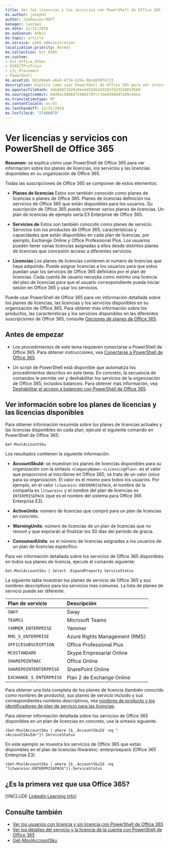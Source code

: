 ```yaml
---
title: Ver las licencias y los servicios con PowerShell de Office 365
ms.author: josephd
author: JoeDavies-MSFT
manager: laurawi
ms.date: 12/31/2018
ms.audience: Admin
ms.topic: article
ms.service: o365-administration
localization_priority: Normal
ms.collection: Ent_O365
ms.custom:
- Ent_Office_Other
- O365ITProTrain
- LIL_Placement
- PowerShell
ms.assetid: bb5260a9-a6a3-4f34-b19a-06c6699f6723
description: Explica cómo usar PowerShell de Office 365 para ver información sobre los planes de licencias, los servicios y las licencias disponibles en su organización de Office 365.
ms.openlocfilehash: dab6b8f1828c6be4d32bb2432437d23328653560
ms.sourcegitcommit: 6dd4ac5808d72406578fcc7be6590dd7a99cebea
ms.translationtype: MT
ms.contentlocale: es-ES
ms.lasthandoff: 12/31/2018
ms.locfileid: "27466879"
---
```

# <a name="view-licenses-and-services-with-office-365-powershell"></a>Ver licencias y servicios con PowerShell de Office 365

**Resumen:** se explica cómo usar PowerShell de Office 365 para ver información sobre los planes de licencias, los servicios y las licencias disponibles en su organización de Office 365.
  
Todas las suscripciones de Office 365 se componen de estos elementos:

- **Planes de licencias** Estos son también conocido como planes de licencias o planes de Office 365. Planes de licencias definición los servicios de Office 365 que están disponibles para los usuarios. Su suscripción de Office 365 puede contener varios planes de licencias. Un plan de licencias de ejemplo sería E3 Enterprise de Office 365.
    
- **Servicios de** Estos son también conocido como planes de servicio. Servicios son los productos de Office 365, características y capacidades que están disponibles en cada plan de licencias, por ejemplo, Exchange Online y Office Professional Plus. Los usuarios pueden tener varias licencias asignadas a ellos desde distintos planes de licencias que concesión acceso a diferentes servicios.
    
- **Licencias** Los planes de licencias contienen el número de licencias que haya adquirido. Puede asignar licencias a los usuarios para que estos puedan usar los servicios de Office 365 definidos por el plan de licencias. Cada cuenta de usuario necesita como mínimo una licencia del plan de licencias para que el usuario correspondiente pueda iniciar sesión en Office 365 y usar los servicios.
    
Puede usar PowerShell de Office 365 para ver información detallada sobre los planes de licencias, las licencias y los servicios disponibles en su organización de Office 365. Para obtener más información sobre los productos, las características y los servicios disponibles en las diferentes suscripciones de Office 365, consulte [Opciones de planes de Office 365](https://go.microsoft.com/fwlink/p/?LinkId=691147).

## <a name="before-you-begin"></a>Antes de empezar

- Los procedimientos de este tema requieren conectarse a PowerShell de Office 365. Para obtener instrucciones, vea [Conectarse a PowerShell de Office 365](connect-to-office-365-powershell.md).
    
- Un script de PowerShell está disponible que automatiza los procedimientos descritos en este tema. En concreto, la secuencia de comandos le permite ver y deshabilitar los servicios de la organización de Office 365, incluidos balanceo. Para obtener más información, vea [Deshabilitar el acceso a balanceo con PowerShell de Office 365](disable-access-to-sway-with-office-365-powershell.md).
    
## <a name="view-information-about-licensing-plans-and-the-available-licenses"></a>Ver información sobre los planes de licencias y las licencias disponibles

Para obtener información resumida sobre los planes de licencias actuales y las licencias disponibles en cada plan, ejecute el siguiente comando en PowerShell de Office 365:
  
```
Get-MsolAccountSku
```

Los resultados contienen la siguiente información:
  
- **AccountSkuId:** se muestran los planes de licencias disponibles para su organización con la sintaxis `<CompanyName>:<LicensingPlan>`. _<CompanyName>_ es el valor que proporcionó al inscribirse en Office 365; se trata de un valor único para su organización. El valor _<LicensingPlan>_ es el mismo para todos los usuarios. Por ejemplo, en el valor `litwareinc:ENTERPRISEPACK`, el nombre de la compañía es `litwareinc` y el nombre del plan de licencias es `ENTERPRISEPACK` (que es el nombre del sistema para Office 365 Enterprise E3).
    
- **ActiveUnits**: número de licencias que compró para un plan de licencias en concreto.
    
- **WarningUnits**: número de licencias de un plan de licencias que no renovó y que expirarán al finalizar los 30 días del período de gracia.
    
- **ConsumedUnits**: es el número de licencias asignadas a los usuarios de un plan de licencias específico.
    
Para ver información detallada sobre los servicios de Office 365 disponibles en todos sus planes de licencia, ejecute el comando siguiente:
  
```
Get-MsolAccountSku | Select -ExpandProperty ServiceStatus
```

La siguiente tabla muestran los planes de servicio de Office 365 y sus nombres descriptivos para los servicios más comunes. La lista de planes de servicio puede ser diferente. 
  
|**Plan de servicio**|**Descripción**|
|:-----|:-----|
| `SWAY` <br/> |Sway  <br/> |
| `TEAMS1` <br/> |Microsoft Teams  <br/> |
| `YAMMER_ENTERPRISE` <br/> |Yammer  <br/> |
| `RMS_S_ENTERPRISE` <br/> |Azure Rights Management (RMS)  <br/> |
| `OFFICESUBSCRIPTION` <br/> |Office Professional Plus  <br/> |
| `MCOSTANDARD` <br/> |Skype Empresarial Online  <br/> |
| `SHAREPOINTWAC` <br/> |Office Online  <br/> |
| `SHAREPOINTENTERPRISE` <br/> |SharePoint Online  <br/> |
| `EXCHANGE_S_ENTERPRISE` <br/> |Plan 2 de Exchange Online  <br/> |
   
Para obtener una lista completa de los planes de licencia (también conocido como nombres de producto), sus planes de servicio incluido y sus correspondientes nombres descriptivos, vea [nombres de producto y los identificadores de plan de servicio para las licencias](https://docs.microsoft.com/azure/active-directory/users-groups-roles/licensing-service-plan-reference).

Para obtener información detallada sobre los servicios de Office 365 disponibles en un plan de licencias en concreto, use la sintaxis siguiente.
  
```
(Get-MsolAccountSku | where {$_.AccountSkuId -eq "<AccountSkuId>"}).ServiceStatus
```

En este ejemplo se muestra los servicios de Office 365 que están disponibles en el plan de licencias litwareinc: enterprisepack (Office 365 Enterprise E3).
  
```
(Get-MsolAccountSku | where {$_.AccountSkuId -eq "litwareinc:ENTERPRISEPACK"}).ServiceStatus
```

## <a name="new-to-office-365"></a>¿Es la primera vez que usa Office 365?

[!INCLUDE [LinkedIn Learning Info](../common/office/linkedin-learning-info.md)]
   
## <a name="see-also"></a>Consulte también

- [Ver los usuarios con licencia y sin licencia con PowerShell de Office 365](view-licensed-and-unlicensed-users-with-office-365-powershell.md)
- [Ver los detalles del servicio y la licencia de la cuenta con PowerShell de Office 365](view-account-license-and-service-details-with-office-365-powershell.md)
- [Get-MsolAccountSku](https://go.microsoft.com/fwlink/p/?LinkId=691549)

